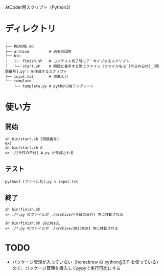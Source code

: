 AtCoder用スクリプト（Python3）

# ディレクトリ
```
.
├── README.md
├── archive         # 過去の回答
├── bin
│   ├── finish.sh   # コンテスト終了時にアーカイブするスクリプト
│   └── start.sh    # 問題に着手する際にファイル（ファイル名は`[今日の日付]_[問題番号].py`）を作成するスクリプト
├── input.txt       # 標準入力
└── template
    └── template.py # python3用テンプレート
```

# 使い方
## 開始
```
sh bin/start.sh [問題番号]
ex)
sh bin/start.sh A
=> ./[今日の日付]_A.py が作成される
```

## テスト
```
python3 [ファイル名].py < input.txt
```

## 終了
```
sh bin/finish.sh
=> ./*.py のファイルが ./archive/[今日の日付] 内に移動される

sh bin/finish.sh 20230101
=> ./*.py のファイルが ./archive/20230101 内に移動される
```

# TODO
- パッケージ管理が入っていない（homebrew の python@3.11 を使っている）ので、パッケージ管理を導入してpypyで実行可能にする

